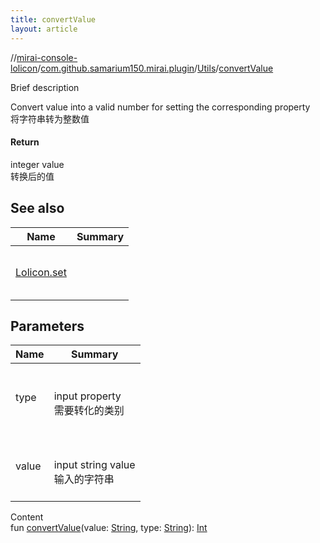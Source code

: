 ```yaml
---
title: convertValue
layout: article
---
```

//[mirai-console-lolicon](../../index.md)/[com.github.samarium150.mirai.plugin](../index.md)/[Utils](index.md)/[convertValue](convert-value.md)





Brief description  


Convert value into a valid number for setting the corresponding property <br> 将字符串转为整数值



#### Return  


integer value <br> 转换后的值



## See also  



| Name                              | Summary          |
| --------------------------------- | ---------------- |
| [Lolicon.set](../-lolicon/set.md) | <br><br><br><br> |



## Parameters  



| Name  | Summary                                              |
| ----- | ---------------------------------------------------- |
| type  | <br><br>input property <br> 需要转化的类别<br><br>   |
| value | <br><br>input string value <br> 输入的字符串<br><br> |


Content  
fun [convertValue](convert-value.md)(value: [String](https://kotlinlang.org/api/latest//stdlib/kotlin/-string/index.html), type: [String](https://kotlinlang.org/api/latest//stdlib/kotlin/-string/index.html)): [Int](https://kotlinlang.org/api/latest//stdlib/kotlin/-int/index.html)  



